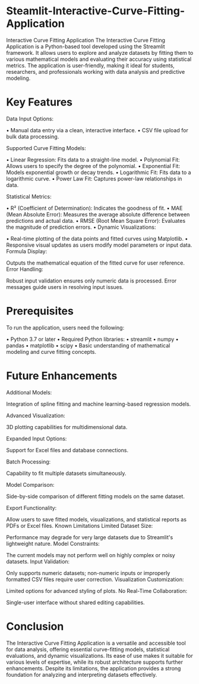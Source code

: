 # Steamlit-Interactive-Curve-Fitting-Application

Interactive Curve Fitting Application
The Interactive Curve Fitting Application is a Python-based tool developed using the Streamlit framework. It allows users to explore and analyze datasets by fitting them to various mathematical models and evaluating their accuracy using statistical metrics. The application is user-friendly, making it ideal for students, researchers, and professionals working with data analysis and predictive modeling.

# Key Features
Data Input Options:

• Manual data entry via a clean, interactive interface.
• CSV file upload for bulk data processing.

Supported Curve Fitting Models:

• Linear Regression: Fits data to a straight-line model.
• Polynomial Fit: Allows users to specify the degree of the polynomial.
• Exponential Fit: Models exponential growth or decay trends.
• Logarithmic Fit: Fits data to a logarithmic curve.
• Power Law Fit: Captures power-law relationships in data.

Statistical Metrics:

• R² (Coefficient of Determination): Indicates the goodness of fit.
• MAE (Mean Absolute Error): Measures the average absolute difference between predictions and actual data.
• RMSE (Root Mean Square Error): Evaluates the magnitude of prediction errors.
• Dynamic Visualizations:

• Real-time plotting of the data points and fitted curves using Matplotlib.
• Responsive visual updates as users modify model parameters or input data.
Formula Display:

Outputs the mathematical equation of the fitted curve for user reference.
Error Handling:

Robust input validation ensures only numeric data is processed.
Error messages guide users in resolving input issues.

# Prerequisites
To run the application, users need the following:

• Python 3.7 or later
• Required Python libraries:
• streamlit
• numpy
• pandas
• matplotlib
• scipy
• Basic understanding of mathematical modeling and curve fitting concepts.

# Future Enhancements
Additional Models:

Integration of spline fitting and machine learning-based regression models.

Advanced Visualization:

3D plotting capabilities for multidimensional data.

Expanded Input Options:

Support for Excel files and database connections.

Batch Processing:

Capability to fit multiple datasets simultaneously.

Model Comparison:

Side-by-side comparison of different fitting models on the same dataset.

Export Functionality:

Allow users to save fitted models, visualizations, and statistical reports as PDFs or Excel files.
Known Limitations
Limited Dataset Size:

Performance may degrade for very large datasets due to Streamlit's lightweight nature.
Model Constraints:

The current models may not perform well on highly complex or noisy datasets.
Input Validation:

Only supports numeric datasets; non-numeric inputs or improperly formatted CSV files require user correction.
Visualization Customization:

Limited options for advanced styling of plots.
No Real-Time Collaboration:

Single-user interface without shared editing capabilities.

# Conclusion
The Interactive Curve Fitting Application is a versatile and accessible tool for data analysis, offering essential curve-fitting models, statistical evaluations, and dynamic visualizations. Its ease of use makes it suitable for various levels of expertise, while its robust architecture supports further enhancements. Despite its limitations, the application provides a strong foundation for analyzing and interpreting datasets effectively.
